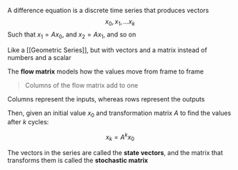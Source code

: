 A difference equation is a discrete time series that produces vectors $$x_0, x_1, ... x_k$$
Such that $x_1 = Ax_0$, and $x_2 = Ax_1$, and so on

Like a [[Geometric Series]], but with vectors and a matrix instead of numbers and a scalar

The **flow matrix** models how the values move from frame to frame

> Columns of the flow matrix add to one

Columns represent the inputs, whereas rows represent the outputs

Then, given an initial value $x_0$ and transformation matrix $A$ to find the values after $k$ cycles:

$$x_k = A^{k}x_0$$

The vectors in the series are called the **state vectors**, and the matrix that transforms them is called the **stochastic matrix**